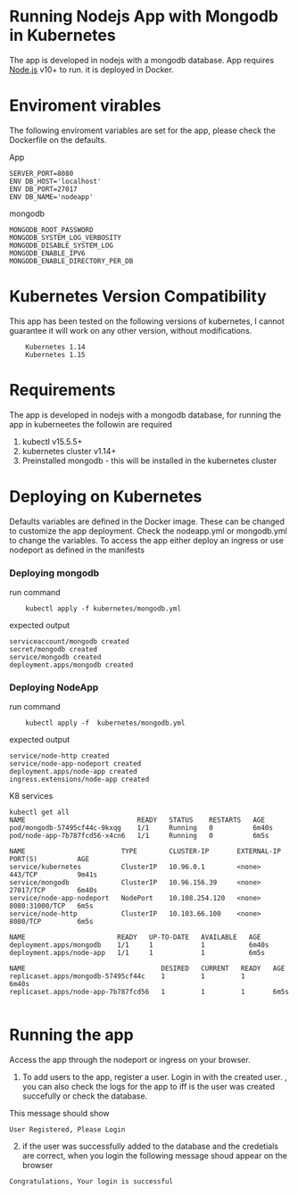 # Running Nodejs App with Mongodb in Kubernetes
The app is developed in nodejs with a mongodb database. App requires [Node.js](https://nodejs.org/) v10+ to run. it is deployed in Docker.

# Enviroment virables
The following enviroment variables are set for the app, please check the Dockerfile on the defaults.

App
```
SERVER_PORT=8080
ENV DB_HOST='localhost'
ENV DB_PORT=27017
ENV DB_NAME='nodeapp'
```
mongodb
```
MONGODB_ROOT_PASSWORD
MONGODB_SYSTEM_LOG_VERBOSITY
MONGODB_DISABLE_SYSTEM_LOG
MONGODB_ENABLE_IPV6
MONGODB_ENABLE_DIRECTORY_PER_DB
```

# Kubernetes Version Compatibility
This app has been tested on the following versions of kubernetes, I cannot guarantee it will work on any other version, without modifications.
```
    Kubernetes 1.14	
    Kubernetes 1.15
```

# Requirements
The app is developed in nodejs with a mongodb database, for running the app in kuberneetes the followin are required
1. kubectl v15.5.5+
2. kubernetes cluster v1.14+
3. Preinstalled mongodb  - this will be installed in the kubernetes cluster


# Deploying on Kubernetes
Defaults variables are defined in the Docker image. These can be changed to customize the app deployment. Check the nodeapp.yml or mongodb.yml to change the variables. To access the app either deploy an ingress or use nodeport as defined in the manifests 


   
 ### Deploying mongodb

run command
```
    kubectl apply -f kubernetes/mongodb.yml
```

expected output

```
serviceaccount/mongodb created
secret/mongodb created
service/mongodb created
deployment.apps/mongodb created
```
### Deploying NodeApp

run command
```
    kubectl apply -f  kubernetes/mongodb.yml
```

expected output
```
service/node-http created
service/node-app-nodeport created
deployment.apps/node-app created
ingress.extensions/node-app created
```


K8 services
```
kubectl get all
NAME                            READY   STATUS    RESTARTS   AGE
pod/mongodb-57495cf44c-9kxqg    1/1     Running   0          6m40s
pod/node-app-7b787fcd56-x4cn6   1/1     Running   0          6m5s

NAME                        TYPE        CLUSTER-IP       EXTERNAL-IP   PORT(S)          AGE
service/kubernetes          ClusterIP   10.96.0.1        <none>        443/TCP          9m41s
service/mongodb             ClusterIP   10.96.156.39     <none>        27017/TCP        6m40s
service/node-app-nodeport   NodePort    10.108.254.120   <none>        8080:31000/TCP   6m5s
service/node-http           ClusterIP   10.103.66.100    <none>        8080/TCP         6m5s

NAME                       READY   UP-TO-DATE   AVAILABLE   AGE
deployment.apps/mongodb    1/1     1            1           6m40s
deployment.apps/node-app   1/1     1            1           6m5s

NAME                                  DESIRED   CURRENT   READY   AGE
replicaset.apps/mongodb-57495cf44c    1         1         1       6m40s
replicaset.apps/node-app-7b787fcd56   1         1         1       6m5s


```

# Running the app
Access the app through the nodeport or ingress on your browser. 

1. To add users to the app, register a user. Login in with the created user. , you can also check the logs for the app to iff is the user was created succefully or check  the database.

This message should show
```
User Registered, Please Login
```
2. if the user was successfully added to the database and the credetials are correct, when you login the following message shoud appear on the browser
```
Congratulations, Your login is successful
```

